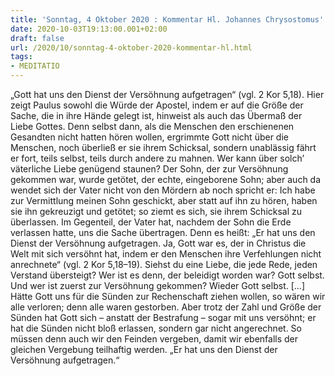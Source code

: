 ```yaml
---
title: 'Sonntag, 4 Oktober 2020 : Kommentar Hl. Johannes Chrysostomus'
date: 2020-10-03T19:13:00.001+02:00
draft: false
url: /2020/10/sonntag-4-oktober-2020-kommentar-hl.html
tags: 
- MEDITATIO
---
```


„Gott hat uns den Dienst der Versöhnung aufgetragen“ (vgl. 2 Kor 5,18). Hier zeigt Paulus sowohl die Würde der Apostel, indem er auf die Größe der Sache, die in ihre Hände gelegt ist, hinweist als auch das Übermaß der Liebe Gottes. Denn selbst dann, als die Menschen den erschienenen Gesandten nicht hatten hören wollen, ergrimmte Gott nicht über die Menschen, noch überließ er sie ihrem Schicksal, sondern unablässig fährt er fort, teils selbst, teils durch andere zu mahnen. Wer kann über solch’ väterliche Liebe genügend staunen? Der Sohn, der zur Versöhnung gekommen war, wurde getötet, der echte, eingeborene Sohn; aber auch da wendet sich der Vater nicht von den Mördern ab noch spricht er: Ich habe zur Vermittlung meinen Sohn geschickt, aber statt auf ihn zu hören, haben sie ihn gekreuzigt und getötet; so ziemt es sich, sie ihrem Schicksal zu überlassen. Im Gegenteil, der Vater hat, nachdem der Sohn die Erde verlassen hatte, uns die Sache übertragen. Denn es heißt: „Er hat uns den Dienst der Versöhnung aufgetragen. Ja, Gott war es, der in Christus die Welt mit sich versöhnt hat, indem er den Menschen ihre Verfehlungen nicht anrechnete“ (vgl. 2 Kor 5,18–19). Siehst du eine Liebe, die jede Rede, jeden Verstand übersteigt? Wer ist es denn, der beleidigt worden war? Gott selbst. Und wer ist zuerst zur Versöhnung gekommen? Wieder Gott selbst. \[…\] Hätte Gott uns für die Sünden zur Rechenschaft ziehen wollen, so wären wir alle verloren; denn alle waren gestorben. Aber trotz der Zahl und Größe der Sünden hat Gott sich – anstatt der Bestrafung – sogar mit uns versöhnt; er hat die Sünden nicht bloß erlassen, sondern gar nicht angerechnet. So müssen denn auch wir den Feinden vergeben, damit wir ebenfalls der gleichen Vergebung teilhaftig werden. „Er hat uns den Dienst der Versöhnung aufgetragen.“